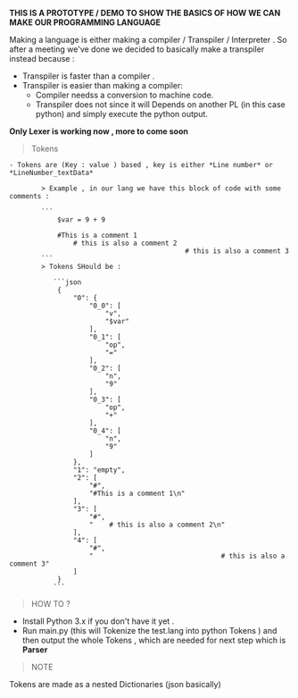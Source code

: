 **THIS IS A PROTOTYPE / DEMO TO SHOW THE BASICS OF HOW WE CAN MAKE OUR PROGRAMMING LANGUAGE**

Making a language is either making a compiler / Transpiler / Interpreter .
So after a meeting we've done we decided to basically make a transpiler instead because :
- Transpiler is faster than a compiler .
- Transpiler is easier than making a compiler:
	- Compiler needss a conversion to machine code.
	- Transpiler does not  since it will Depends on another PL (in this case python) and simply execute the python output.
	
	

**Only Lexer is working now , more to come soon**

> Tokens

	- Tokens are (Key : value ) based , key is either *Line number* or *LineNumber_textData*

			> Example , in our lang we have this block of code with some comments :

			```
				$var = 9 + 9     

				#This is a comment 1
					# this is also a comment 2
												# this is also a comment 3
			```
			> Tokens SHould be :

			   ```json
				{
					"0": {
						"0_0": [
							"v",
							"$var"
						],
						"0_1": [
							"op",
							"="
						],
						"0_2": [
							"n",
							"9"
						],
						"0_3": [
							"op",
							"+"
						],
						"0_4": [
							"n",
							"9"
						]
					},
					"1": "empty",
					"2": [
						"#",
						"#This is a comment 1\n"
					],
					"3": [
						"#",
						"    # this is also a comment 2\n"
					],
					"4": [
						"#",
						"                                # this is also a comment 3"
					]
				}
			   ```


> HOW TO ?

- Install Python 3.x if you don't have it yet .
- Run main.py  (this will Tokenize the test.lang into python Tokens ) and then output the whole Tokens , which are needed for  next step which is **Parser**

> NOTE 

Tokens are made as a nested Dictionaries (json basically)

